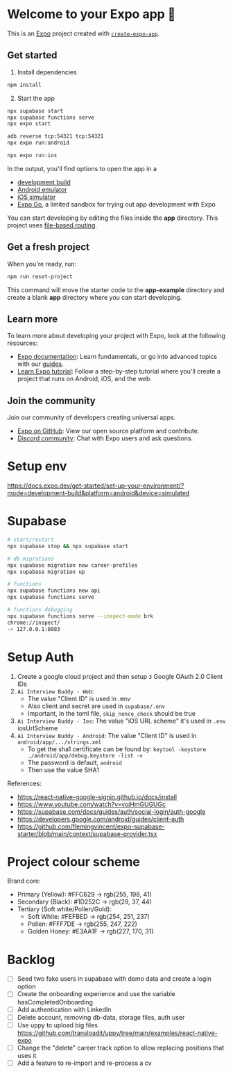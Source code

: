 # Welcome to your Expo app 👋

This is an [Expo](https://expo.dev) project created with [`create-expo-app`](https://www.npmjs.com/package/create-expo-app).

## Get started

1. Install dependencies

```bash
npm install
```

2. Start the app

```bash
npx supabase start
npx supabase functions serve
npx expo start

adb reverse tcp:54321 tcp:54321
npx expo run:android

npx expo run:ios
```

In the output, you'll find options to open the app in a

- [development build](https://docs.expo.dev/develop/development-builds/introduction/)
- [Android emulator](https://docs.expo.dev/workflow/android-studio-emulator/)
- [iOS simulator](https://docs.expo.dev/workflow/ios-simulator/)
- [Expo Go](https://expo.dev/go), a limited sandbox for trying out app development with Expo

You can start developing by editing the files inside the **app** directory. This project uses [file-based routing](https://docs.expo.dev/router/introduction).

## Get a fresh project

When you're ready, run:

```bash
npm run reset-project
```

This command will move the starter code to the **app-example** directory and create a blank **app** directory where you can start developing.

## Learn more

To learn more about developing your project with Expo, look at the following resources:

- [Expo documentation](https://docs.expo.dev/): Learn fundamentals, or go into advanced topics with our [guides](https://docs.expo.dev/guides).
- [Learn Expo tutorial](https://docs.expo.dev/tutorial/introduction/): Follow a step-by-step tutorial where you'll create a project that runs on Android, iOS, and the web.

## Join the community

Join our community of developers creating universal apps.

- [Expo on GitHub](https://github.com/expo/expo): View our open source platform and contribute.
- [Discord community](https://chat.expo.dev): Chat with Expo users and ask questions.

# Setup env
https://docs.expo.dev/get-started/set-up-your-environment/?mode=development-build&platform=android&device=simulated

# Supabase

```sh
# start/restart
npx supabase stop && npx supabase start

# db migrations
npx supabase migration new career-profiles
npx supabase migration up 

# functions
npx supabase functions new api
npx supabase functions serve

# functions debugging 
npx supabase functions serve --inspect-mode brk
chrome://inspect/
-> 127.0.0.1:8083
```

# Setup Auth

1. Create a google cloud project and then setup `3` Google OAuth 2.0 Client IDs
2. `Ai Interview Buddy - Web`: 
   - The value "Client ID" is used in .env
   - Also client and secret are used in `supabase/.env`
   - Important, in the toml file, `skip_nonce_check` should be true
3. `Ai Interview Buddy - Ios`: The value "iOS URL scheme" it's used in `.env` iosUrlScheme
4. `Ai Interview Buddy - Android`: The value "Client ID" is used in `android/app/.../strings.xml`
   - To get the sha1 certificate can be found by: `keytool -keystore ./android/app/debug.keystore -list -v`
   - The password is default, `android`
   - Then use the value SHA1

References:
- https://react-native-google-signin.github.io/docs/install
- https://www.youtube.com/watch?v=vojHmGUGUGc
- https://supabase.com/docs/guides/auth/social-login/auth-google
- https://developers.google.com/android/guides/client-auth
- https://github.com/flemingvincent/expo-supabase-starter/blob/main/context/supabase-provider.tsx

# Project colour scheme

Brand core:
* Primary (Yellow): #FFC629 → rgb(255, 198, 41)
* Secondary (Black): #1D252C → rgb(29, 37, 44)
* Tertiary (Soft white/Pollen/Gold):
   - Soft White: #FEFBED → rgb(254, 251, 237)
   - Pollen: #FFF7DE → rgb(255, 247, 222)
   - Golden Honey: #E3AA1F → rgb(227, 170, 31)

 # Backlog
 - [ ] Seed two fake users in supabase with demo data and create a login option
 - [ ] Create the onboarding experience and use the variable hasCompletedOnboarding
 - [ ] Add authentication with LinkedIn
 - [ ] Delete account, removing db-data, storage files, auth user
 - [ ] Use uppy to upload big files https://github.com/transloadit/uppy/tree/main/examples/react-native-expo
-  [ ] Change the "delete" career track option to allow replacing positions that uses it
-  [ ] Add a feature to re-import and re-process a cv
